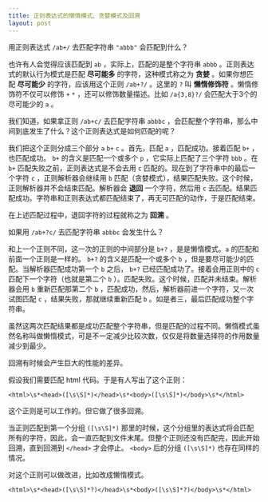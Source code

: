 ```yaml
---
title: 正则表达式的懒惰模式、贪婪模式及回溯
layout: post
---
```


用正则表达式 `/ab+/` 去匹配字符串 `"abbb"` 会匹配到什么？

也许有人会觉得应该匹配到 `ab` ，实际上，匹配的是整个字符串 `abbb` 。正则表达式的默认行为模式是匹配 **尽可能多** 的字符，这种模式称之为 **贪婪** 。如果你想匹配 **尽可能少** 的字符，应该用这个正则 `/ab+?/` 。这里的 `?` 叫 **懒惰修饰符** 。懒惰修饰符不仅可以修饰 `+` `*` ，还可以修饰数量描述。比如 `/a{3,8}?/` 会匹配大于3个的尽可能少的 `a` 。

我们知道，如果拿正则 `/ab+c/` 去匹配字符串 `abbbc` ，会匹配整个字符串，那么中间到底发生了什么？这个正则表达式是如何匹配的呢？

我们把这个正则分成三个部分 `a` `b+` `c` 。首先，匹配 `a` ，匹配成功。接着匹配 `b+` ，也匹配成功。 `b+` 的含义是匹配一个或多个 `p` ，它实际上匹配了三个字符 `bbb` 。在 `b+` 匹配失败之前，正则表达式是不会去用 `c` 匹配的。现在到了字符串中的最后一个字符 `c` ，正则解析器会继续用 `b` 匹配（贪婪模式），结果匹配失败。这个时候，正则解析器并不会结束匹配。解析器会 **退回** 一个字符，然后用 `c` 去匹配。结果匹配成功。字符串和正则表达式都匹配结束了，再无可匹配的动作，于是匹配结束。

在上述匹配过程中，退回字符的过程就称之为 **回溯** 。

如果用 `/ab+?c/` 去匹配字符串 `abbbc` 会发生什么？

和上一个正则不同，这一次的正则的中间部分是 `b+?` ，是是懒惰模式。`a` 的匹配和前面一个正则是一样的。  `b+?` 的含义是匹配一个或多个 `b` ，但是要尽可能少的匹配。当解析器匹配成功第一个 `b` 之后， `b+?` 已经匹配成功了。接着会用正则中的 `c` 匹配下一个字符（也就是第二个 `b` ）。匹配失败。这个时候，匹配并未结束。解析器会用 `b` 重新匹配那第二个 `b` ，匹配成功，然后，解析器前进一个字符，又一次试图匹配 `c` ，结果失败，那就继续重新匹配 `b` 。如是者三，最后匹配成功整个字符串。

虽然这两次匹配结果都是成功匹配整个字符串，但是匹配的过程不同。懒惰模式虽然名称叫做懒惰模式，可是不一定减少比较次数，仅仅是将数量选择符的作用数量减少到最少。

回溯有时候会产生巨大的性能的差异。

假设我们需要匹配 html 代码。于是有人写出了这个正则：

```regex
<html>\s*<head>([\s\S]*)</head>\s*<body>([\s\S]*)</body>\s*</html>
```

这个正则是可以工作的。但它做了很多回溯。

当正则匹配到第一个分组 `([\s\S]*)` 那里的时候，这个分组里的表达式将会匹配所有的字符，因此，会一直匹配到文件末尾。但整个正则还没有匹配完，因此开始回溯，直到回溯到 `</head>` 才会停止。 `<body>` 后的分组 `([\s\S]*)` 也存在同样的情况。

对这个正则可以做改进，比如改成懒惰模式。

```regex
<html>\s*<head>([\s\S]*?)</head>\s*<body>([\s\S]*?)</body>\s*</html>
```

